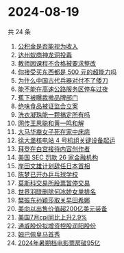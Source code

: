 # 2024-08-19

共 24 条

<!-- BEGIN -->
<!-- 最后更新时间 Mon Aug 19 2024 14:13:04 GMT+0800 (China Standard Time) -->

1. [公积金是否能视为收入](https://www.zhihu.com/search?q=%E5%85%AC%E7%A7%AF%E9%87%91%E6%98%AF%E5%90%A6%E8%83%BD%E8%A7%86%E4%B8%BA%E6%94%B6%E5%85%A5)
1. [达州蚁商神龙洞投毒](https://www.zhihu.com/search?q=%E8%BE%BE%E5%B7%9E%E8%9A%81%E5%95%86%E7%A5%9E%E9%BE%99%E6%B4%9E%E6%8A%95%E6%AF%92)
1. [教师因课程不合格被要求整改](https://www.zhihu.com/search?q=%E6%95%99%E5%B8%88%E5%9B%A0%E8%AF%BE%E7%A8%8B%E4%B8%8D%E5%90%88%E6%A0%BC%E8%A2%AB%E8%A6%81%E6%B1%82%E6%95%B4%E6%94%B9)
1. [你接受买东西都是 500 元的超能力吗](https://www.zhihu.com/search?q=%E4%BD%A0%E6%8E%A5%E5%8F%97%E4%B9%B0%E4%B8%9C%E8%A5%BF%E9%83%BD%E6%98%AF%20500%20%E5%85%83%E7%9A%84%E8%B6%85%E8%83%BD%E5%8A%9B%E5%90%97)
1. [为什么中国古代兵器对付不了倭刀](https://www.zhihu.com/search?q=%E4%B8%BA%E4%BB%80%E4%B9%88%E4%B8%AD%E5%9B%BD%E5%8F%A4%E4%BB%A3%E5%85%B5%E5%99%A8%E5%AF%B9%E4%BB%98%E4%B8%8D%E4%BA%86%E5%80%AD%E5%88%80)
1. [能不能在高速公路服务区停车过夜](https://www.zhihu.com/search?q=%E8%83%BD%E4%B8%8D%E8%83%BD%E5%9C%A8%E9%AB%98%E9%80%9F%E5%85%AC%E8%B7%AF%E6%9C%8D%E5%8A%A1%E5%8C%BA%E5%81%9C%E8%BD%A6%E8%BF%87%E5%A4%9C)
1. [蕉下被曝裁撤品牌部门](https://www.zhihu.com/search?q=%E8%95%89%E4%B8%8B%E8%A2%AB%E6%9B%9D%E8%A3%81%E6%92%A4%E5%93%81%E7%89%8C%E9%83%A8%E9%97%A8)
1. [绝味食品被证监会立案](https://www.zhihu.com/search?q=%E7%BB%9D%E5%91%B3%E9%A3%9F%E5%93%81%E8%A2%AB%E8%AF%81%E7%9B%91%E4%BC%9A%E7%AB%8B%E6%A1%88)
1. [洗衣凝珠能一颗搞定所有吗](https://www.zhihu.com/search?q=%E6%B4%97%E8%A1%A3%E5%87%9D%E7%8F%A0%E8%83%BD%E4%B8%80%E9%A2%97%E6%90%9E%E5%AE%9A%E6%89%80%E6%9C%89%E5%90%97)
1. [网传王思聪和黄一鸣和解](https://www.zhihu.com/search?q=%E7%BD%91%E4%BC%A0%E7%8E%8B%E6%80%9D%E8%81%AA%E5%92%8C%E9%BB%84%E4%B8%80%E9%B8%A3%E5%92%8C%E8%A7%A3)
1. [大马华裔女子死在家中床底](https://www.zhihu.com/search?q=%E5%A4%A7%E9%A9%AC%E5%8D%8E%E8%A3%94%E5%A5%B3%E5%AD%90%E6%AD%BB%E5%9C%A8%E5%AE%B6%E4%B8%AD%E5%BA%8A%E5%BA%95)
1. [徐大堡核电站 4 号机组关键设备起运](https://www.zhihu.com/search?q=%E5%BE%90%E5%A4%A7%E5%A0%A1%E6%A0%B8%E7%94%B5%E7%AB%99%204%20%E5%8F%B7%E6%9C%BA%E7%BB%84%E5%85%B3%E9%94%AE%E8%AE%BE%E5%A4%87%E8%B5%B7%E8%BF%90)
1. [拜登在白宫接待内容创作者](https://www.zhihu.com/search?q=%E6%8B%9C%E7%99%BB%E5%9C%A8%E7%99%BD%E5%AE%AB%E6%8E%A5%E5%BE%85%E5%86%85%E5%AE%B9%E5%88%9B%E4%BD%9C%E8%80%85)
1. [美国 SEC 罚款 26 家金融机构](https://www.zhihu.com/search?q=%E7%BE%8E%E5%9B%BD%20SEC%20%E7%BD%9A%E6%AC%BE%2026%20%E5%AE%B6%E9%87%91%E8%9E%8D%E6%9C%BA%E6%9E%84)
1. [岸田文雄计划辞任日本首相](https://www.zhihu.com/search?q=%E5%B2%B8%E7%94%B0%E6%96%87%E9%9B%84%E8%AE%A1%E5%88%92%E8%BE%9E%E4%BB%BB%E6%97%A5%E6%9C%AC%E9%A6%96%E7%9B%B8)
1. [陈梦已开办乒乓球学校](https://www.zhihu.com/search?q=%E9%99%88%E6%A2%A6%E5%B7%B2%E5%BC%80%E5%8A%9E%E4%B9%92%E4%B9%93%E7%90%83%E5%AD%A6%E6%A0%A1)
1. [莫斯科交易所股票暂停交易](https://www.zhihu.com/search?q=%E8%8E%AB%E6%96%AF%E7%A7%91%E4%BA%A4%E6%98%93%E6%89%80%E8%82%A1%E7%A5%A8%E6%9A%82%E5%81%9C%E4%BA%A4%E6%98%93)
1. [世界羽联删除何冰娇女单排名](https://www.zhihu.com/search?q=%E4%B8%96%E7%95%8C%E7%BE%BD%E8%81%94%E5%88%A0%E9%99%A4%E4%BD%95%E5%86%B0%E5%A8%87%E5%A5%B3%E5%8D%95%E6%8E%92%E5%90%8D)
1. [樊振东孙颖莎取关早田希娜](https://www.zhihu.com/search?q=%E6%A8%8A%E6%8C%AF%E4%B8%9C%E5%AD%99%E9%A2%96%E8%8E%8E%E5%8F%96%E5%85%B3%E6%97%A9%E7%94%B0%E5%B8%8C%E5%A8%9C)
1. [美向以出售价值超200亿美元装备](https://www.zhihu.com/search?q=%E7%BE%8E%E5%90%91%E4%BB%A5%E5%87%BA%E5%94%AE%E4%BB%B7%E5%80%BC%E8%B6%85200%E4%BA%BF%E7%BE%8E%E5%85%83%E8%A3%85%E5%A4%87)
1. [美国7月cpi同比上升2.9%](https://www.zhihu.com/search?q=%E7%BE%8E%E5%9B%BD7%E6%9C%88cpi%E5%90%8C%E6%AF%94%E4%B8%8A%E5%8D%872.9%25)
1. [通威股份拟增资控股润阳股份](https://www.zhihu.com/search?q=%E9%80%9A%E5%A8%81%E8%82%A1%E4%BB%BD%E6%8B%9F%E5%A2%9E%E8%B5%84%E6%8E%A7%E8%82%A1%E6%B6%A6%E9%98%B3%E8%82%A1%E4%BB%BD)
1. [姆巴佩皇马首秀](https://www.zhihu.com/search?q=%E5%A7%86%E5%B7%B4%E4%BD%A9%E7%9A%87%E9%A9%AC%E9%A6%96%E7%A7%80)
1. [2024年暑期档电影票房破95亿](https://www.zhihu.com/search?q=2024%E5%B9%B4%E6%9A%91%E6%9C%9F%E6%A1%A3%E7%94%B5%E5%BD%B1%E7%A5%A8%E6%88%BF%E7%A0%B495%E4%BA%BF)

<!-- END -->
